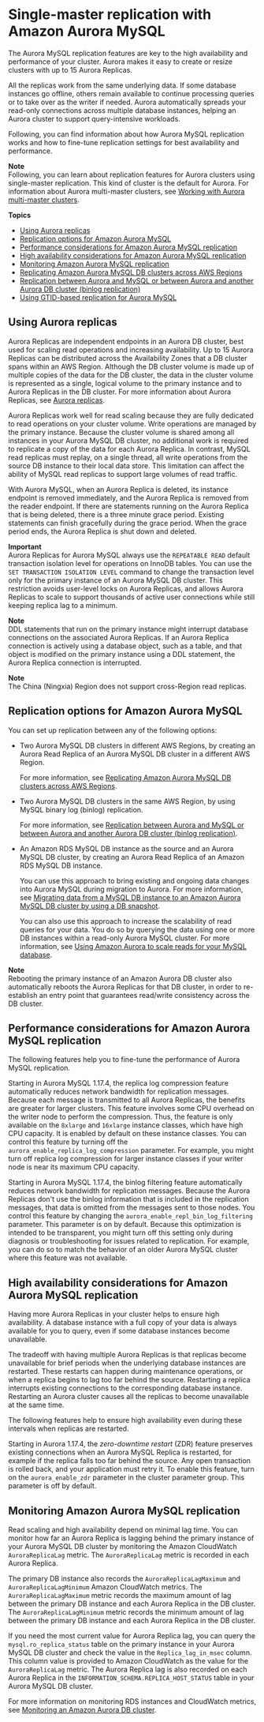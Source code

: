 # Single\-master replication with Amazon Aurora MySQL<a name="AuroraMySQL.Replication"></a>

 The Aurora MySQL replication features are key to the high availability and performance of your cluster\. Aurora makes it easy to create or resize clusters with up to 15 Aurora Replicas\. 

 All the replicas work from the same underlying data\. If some database instances go offline, others remain available to continue processing queries or to take over as the writer if needed\. Aurora automatically spreads your read\-only connections across multiple database instances, helping an Aurora cluster to support query\-intensive workloads\. 

 Following, you can find information about how Aurora MySQL replication works and how to fine\-tune replication settings for best availability and performance\. 

**Note**  
 Following, you can learn about replication features for Aurora clusters using single\-master replication\. This kind of cluster is the default for Aurora\. For information about Aurora multi\-master clusters, see [Working with Aurora multi\-master clusters](aurora-multi-master.md)\. 

**Topics**
+ [Using Aurora replicas](#AuroraMySQL.Replication.Replicas)
+ [Replication options for Amazon Aurora MySQL](#AuroraMySQL.Replication.Options)
+ [Performance considerations for Amazon Aurora MySQL replication](#AuroraMySQL.Replication.Performance)
+ [High availability considerations for Amazon Aurora MySQL replication](#AuroraMySQL.Replication.Availability)
+ [Monitoring Amazon Aurora MySQL replication](#AuroraMySQL.Replication.Monitoring)
+ [Replicating Amazon Aurora MySQL DB clusters across AWS Regions](AuroraMySQL.Replication.CrossRegion.md)
+ [Replication between Aurora and MySQL or between Aurora and another Aurora DB cluster \(binlog replication\)](AuroraMySQL.Replication.MySQL.md)
+ [Using GTID\-based replication for Aurora MySQL](mysql-replication-gtid.md)

## Using Aurora replicas<a name="AuroraMySQL.Replication.Replicas"></a>

Aurora Replicas are independent endpoints in an Aurora DB cluster, best used for scaling read operations and increasing availability\. Up to 15 Aurora Replicas can be distributed across the Availability Zones that a DB cluster spans within an AWS Region\. Although the DB cluster volume is made up of multiple copies of the data for the DB cluster, the data in the cluster volume is represented as a single, logical volume to the primary instance and to Aurora Replicas in the DB cluster\. For more information about Aurora Replicas, see [Aurora replicas](Aurora.Replication.md#Aurora.Replication.Replicas)\.

Aurora Replicas work well for read scaling because they are fully dedicated to read operations on your cluster volume\. Write operations are managed by the primary instance\. Because the cluster volume is shared among all instances in your Aurora MySQL DB cluster, no additional work is required to replicate a copy of the data for each Aurora Replica\. In contrast, MySQL read replicas must replay, on a single thread, all write operations from the source DB instance to their local data store\. This limitation can affect the ability of MySQL read replicas to support large volumes of read traffic\.

With Aurora MySQL, when an Aurora Replica is deleted, its instance endpoint is removed immediately, and the Aurora Replica is removed from the reader endpoint\. If there are statements running on the Aurora Replica that is being deleted, there is a three minute grace period\. Existing statements can finish gracefully during the grace period\. When the grace period ends, the Aurora Replica is shut down and deleted\.

**Important**  
Aurora Replicas for Aurora MySQL always use the `REPEATABLE READ` default transaction isolation level for operations on InnoDB tables\. You can use the `SET TRANSACTION ISOLATION LEVEL` command to change the transaction level only for the primary instance of an Aurora MySQL DB cluster\. This restriction avoids user\-level locks on Aurora Replicas, and allows Aurora Replicas to scale to support thousands of active user connections while still keeping replica lag to a minimum\.

**Note**  
DDL statements that run on the primary instance might interrupt database connections on the associated Aurora Replicas\. If an Aurora Replica connection is actively using a database object, such as a table, and that object is modified on the primary instance using a DDL statement, the Aurora Replica connection is interrupted\.

**Note**  
The China \(Ningxia\) Region does not support cross\-Region read replicas\.

## Replication options for Amazon Aurora MySQL<a name="AuroraMySQL.Replication.Options"></a>

You can set up replication between any of the following options:
+ Two Aurora MySQL DB clusters in different AWS Regions, by creating an Aurora Read Replica of an Aurora MySQL DB cluster in a different AWS Region\.

  For more information, see [Replicating Amazon Aurora MySQL DB clusters across AWS Regions](AuroraMySQL.Replication.CrossRegion.md)\.
+ Two Aurora MySQL DB clusters in the same AWS Region, by using MySQL binary log \(binlog\) replication\.

  For more information, see [Replication between Aurora and MySQL or between Aurora and another Aurora DB cluster \(binlog replication\)](AuroraMySQL.Replication.MySQL.md)\.
+ An Amazon RDS MySQL DB instance as the source and an Aurora MySQL DB cluster, by creating an Aurora Read Replica of an Amazon RDS MySQL DB instance\.

  You can use this approach to bring existing and ongoing data changes into Aurora MySQL during migration to Aurora\. For more information, see [Migrating data from a MySQL DB instance to an Amazon Aurora MySQL DB cluster by using a DB snapshot](AuroraMySQL.Migrating.RDSMySQL.md)\.

  You can also use this approach to increase the scalability of read queries for your data\. You do so by querying the data using one or more DB instances within a read\-only Aurora MySQL cluster\. For more information, see [Using Amazon Aurora to scale reads for your MySQL database](AuroraMySQL.Replication.MySQL.md#AuroraMySQL.Replication.ReadScaling)\.

**Note**  
Rebooting the primary instance of an Amazon Aurora DB cluster also automatically reboots the Aurora Replicas for that DB cluster, in order to re\-establish an entry point that guarantees read/write consistency across the DB cluster\.

## Performance considerations for Amazon Aurora MySQL replication<a name="AuroraMySQL.Replication.Performance"></a>

 The following features help you to fine\-tune the performance of Aurora MySQL replication\. 

 Starting in Aurora MySQL 1\.17\.4, the replica log compression feature automatically reduces network bandwidth for replication messages\. Because each message is transmitted to all Aurora Replicas, the benefits are greater for larger clusters\. This feature involves some CPU overhead on the writer node to perform the compression\. Thus, the feature is only available on the `8xlarge` and `16xlarge` instance classes, which have high CPU capacity\. It is enabled by default on these instance classes\. You can control this feature by turning off the `aurora_enable_replica_log_compression` parameter\. For example, you might turn off replica log compression for larger instance classes if your writer node is near its maximum CPU capacity\. 

 Starting in Aurora MySQL 1\.17\.4, the binlog filtering feature automatically reduces network bandwidth for replication messages\. Because the Aurora Replicas don't use the binlog information that is included in the replication messages, that data is omitted from the messages sent to those nodes\. You control this feature by changing the `aurora_enable_repl_bin_log_filtering` parameter\. This parameter is on by default\. Because this optimization is intended to be transparent, you might turn off this setting only during diagnosis or troubleshooting for issues related to replication\. For example, you can do so to match the behavior of an older Aurora MySQL cluster where this feature was not available\. 

## High availability considerations for Amazon Aurora MySQL replication<a name="AuroraMySQL.Replication.Availability"></a>

 Having more Aurora Replicas in your cluster helps to ensure high availability\. A database instance with a full copy of your data is always available for you to query, even if some database instances become unavailable\. 

 The tradeoff with having multiple Aurora Replicas is that replicas become unavailable for brief periods when the underlying database instances are restarted\. These restarts can happen during maintenance operations, or when a replica begins to lag too far behind the source\. Restarting a replica interrupts existing connections to the corresponding database instance\. Restarting an Aurora cluster causes all the replicas to become unavailable at the same time\. 

 The following features help to ensure high availability even during these intervals when replicas are restarted\. 

 Starting in Aurora 1\.17\.4, the *zero\-downtime restart* \(ZDR\) feature preserves existing connections when an Aurora MySQL Replica is restarted, for example if the replica falls too far behind the source\. Any open transaction is rolled back, and your application must retry it\. To enable this feature, turn on the `aurora_enable_zdr` parameter in the cluster parameter group\. This parameter is off by default\. 

## Monitoring Amazon Aurora MySQL replication<a name="AuroraMySQL.Replication.Monitoring"></a>

Read scaling and high availability depend on minimal lag time\. You can monitor how far an Aurora Replica is lagging behind the primary instance of your Aurora MySQL DB cluster by monitoring the Amazon CloudWatch `AuroraReplicaLag` metric\. The `AuroraReplicaLag` metric is recorded in each Aurora Replica\.

The primary DB instance also records the `AuroraReplicaLagMaximum` and `AuroraReplicaLagMinimum` Amazon CloudWatch metrics\. The `AuroraReplicaLagMaximum` metric records the maximum amount of lag between the primary DB instance and each Aurora Replica in the DB cluster\. The `AuroraReplicaLagMinimum` metric records the minimum amount of lag between the primary DB instance and each Aurora Replica in the DB cluster\. 

If you need the most current value for Aurora Replica lag, you can query the `mysql.ro_replica_status` table on the primary instance in your Aurora MySQL DB cluster and check the value in the `Replica_lag_in_msec` column\. This column value is provided to Amazon CloudWatch as the value for the `AuroraReplicaLag` metric\. The Aurora Replica lag is also recorded on each Aurora Replica in the `INFORMATION_SCHEMA.REPLICA_HOST_STATUS` table in your Aurora MySQL DB cluster\.

For more information on monitoring RDS instances and CloudWatch metrics, see [Monitoring an Amazon Aurora DB cluster](MonitoringAurora.md)\.